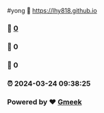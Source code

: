 #yong :link: https://lhy818.github.io 
### :page_facing_up: [0](https://lhy818.github.io/tag.html) 
### :speech_balloon: 0 
### :hibiscus: 0 
### :alarm_clock: 2024-03-24 09:38:25 
### Powered by :heart: [Gmeek](https://github.com/Meekdai/Gmeek)
